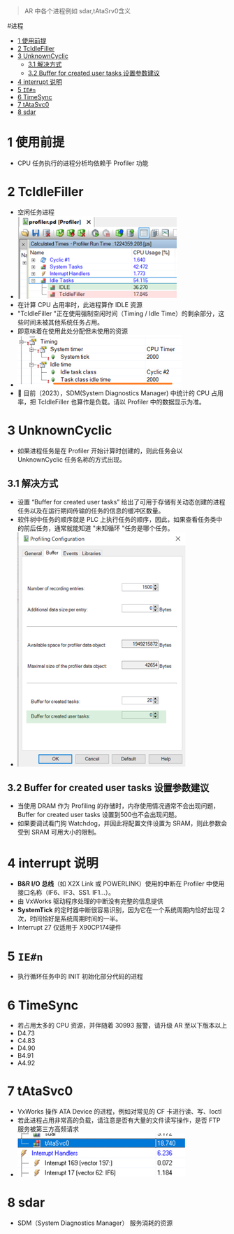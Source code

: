 > AR 中各个进程例如 sdar,tAtaSrv0含义

#进程
- [1 使用前提](#1%20%E4%BD%BF%E7%94%A8%E5%89%8D%E6%8F%90)
- [2 TcIdleFiller](#2%20TcIdleFiller)
- [3 UnknownCyclic](#3%20UnknownCyclic)
	- [3.1 解决方式](#3.1%20%E8%A7%A3%E5%86%B3%E6%96%B9%E5%BC%8F)
	- [3.2 Buffer for created user tasks 设置参数建议](#3.2%20Buffer%20for%20created%20user%20tasks%20%E8%AE%BE%E7%BD%AE%E5%8F%82%E6%95%B0%E5%BB%BA%E8%AE%AE)
- [4 interrupt 说明](#4%20interrupt%20%E8%AF%B4%E6%98%8E)
- [5 `IE#n`](#5%20%60IE#n%60)
- [6 TimeSync](#6%20TimeSync)
- [7 tAtaSvc0](#7%20tAtaSvc0)
- [8 sdar](#8%20sdar)

# 1 使用前提

- CPU 任务执行的进程分析均依赖于 Profiler 功能

# 2 TcIdleFiller

- 空闲任务进程
- ![](FILES/030AR中各个进程例如sdar,tAtaSrv0含义/image-20231124184550180.png)
- 在计算 CPU 占用率时，此进程算作 IDLE 资源
- "TcIdleFiller "正在使用强制空闲时间（Timing / Idle Time）的剩余部分，这些时间未被其他系统任务占用。
- 即意味着在使用此处分配但未使用的资源
- ![](FILES/030AR中各个进程例如sdar,tAtaSrv0含义/image-20231124184647822.png)
- 🔴 目前（2023），SDM(System Diagnostics Manager) 中统计的 CPU 占用率，把 TcIdleFiller 也算作是负载。请以 Profiler 中的数据显示为准。

# 3 UnknownCyclic

- 如果进程任务是在 Profiler 开始计算时创建的，则此任务会以 UnknownCyclic 任务名称的方式出现。

## 3.1 解决方式

- 设置 “Buffer for created user tasks” 给出了可用于存储有关动态创建的进程任务以及在运行期间传输的任务的信息的缓冲区数量。
- 软件树中任务的顺序就是 PLC 上执行任务的顺序，因此，如果查看任务类中的前后任务，通常就能知道 "未知循环 "任务是哪个任务。
- ![](FILES/030AR中各个进程例如sdar,tAtaSrv0含义/image-20231124185827566.png)

## 3.2 Buffer for created user tasks 设置参数建议

- 当使用 DRAM 作为 Profiling 的存储时，内存使用情况通常不会出现问题，Buffer for created user tasks 设置到500也不会出现问题。
- 如果要调试看门狗 Watchdog，并因此将配置文件设置为 SRAM，则此参数会受到 SRAM 可用大小的限制。

# 4 interrupt 说明

- **B&R I/O 总线**（如 X2X Link 或 POWERLINK）使用的中断在 Profiler 中使用接口名称（IF6、IF3、SS1. IF1…）。
- 由 VxWorks 驱动程序处理的中断没有完整的信息提供
- **SystemTick** 的定时器中断很容易识别，因为它在一个系统周期内恰好出现 2 次，时间恰好是系统周期时间的一半。
- Interrupt 27 仅适用于 X90CP174硬件

# 5 `IE#n`

- 执行循环任务中的 INIT 初始化部分代码的进程

# 6 TimeSync

- 若占用太多的 CPU 资源，并伴随着 30993 报警，请升级 AR 至以下版本以上
- D4.73
- C4.83
- D4.90
- B4.91
- A4.92

# 7 tAtaSvc0

- VxWorks 操作 ATA Device 的进程，例如对常见的 CF 卡进行读、写、Ioctl
- 若此进程占用非常高的负载，请注意是否有大量的文件读写操作，是否 FTP 服务被第三方高频请求
- ![](FILES/030AR中各个进程例如sdar,tAtaSrv0含义/image-20231124195033718.png)

# 8 sdar

- SDM（System Diagnostics Manager） 服务消耗的资源
